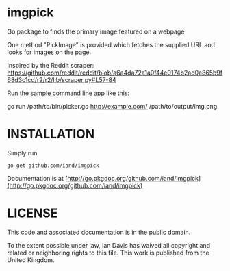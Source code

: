 imgpick
=======

Go package to finds the primary image featured on a webpage

One method "PickImage" is provided which fetches the supplied URL and looks for images on the page.

Inspired by the Reddit scraper: https://github.com/reddit/reddit/blob/a6a4da72a1a0f44e0174b2ad0a865b9f68d3c1cd/r2/r2/lib/scraper.py#L57-84

Run the sample command line app like this:

go run /path/to/bin/picker.go  http://example.com/ /path/to/output/img.png

INSTALLATION
============

Simply run

	go get github.com/iand/imgpick

Documentation is at [http://go.pkgdoc.org/github.com/iand/imgpick](http://go.pkgdoc.org/github.com/iand/imgpick)

LICENSE
=======
This code and associated documentation is in the public domain.

To the extent possible under law, Ian Davis has waived all copyright
and related or neighboring rights to this file. This work is published 
from the United Kingdom. 